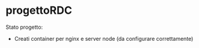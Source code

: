 # progettoRDC
Stato progetto:
- Creati container per nginx e server node (da configurare correttamente)